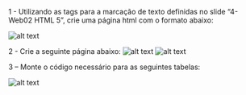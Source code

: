 1 - Utilizando as tags para a marcação de texto definidas no slide “4- Web02 HTML 5”, crie uma
página html com o formato abaixo:

![alt text](image.png)


2 - Crie a seguinte página abaixo:
![alt text](image-1.png)
![alt text](image-2.png)

3 – Monte o código necessário para as seguintes tabelas:

![alt text](image-3.png)